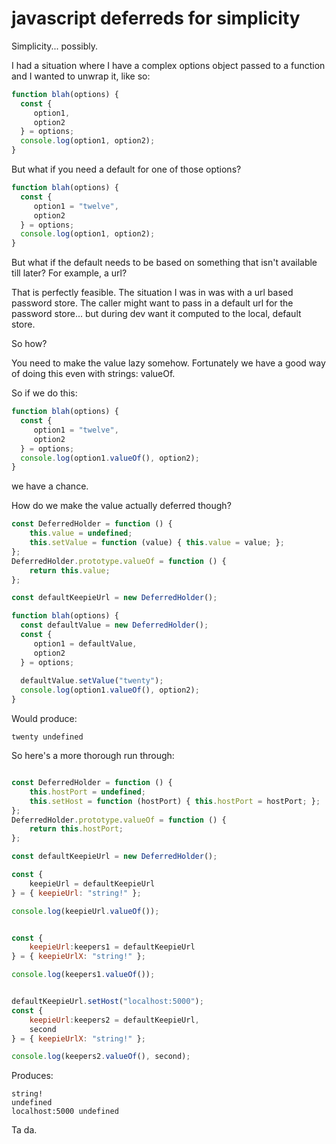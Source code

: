 # javascript deferreds for simplicity

Simplicity... possibly.

I had a situation where I have a complex options object passed to a function and I wanted to unwrap it, like so:

```javascript
function blah(options) {
  const {
     option1,
     option2
  } = options;
  console.log(option1, option2);
}
```
But what if you need a default for one of those options?

```javascript
function blah(options) {
  const {
     option1 = "twelve",
     option2
  } = options;
  console.log(option1, option2);
}
```

But what if the default needs to be based on something that isn't available till later? For example, a url? 

That is perfectly feasible. The situation I was in was with a url based password store. The caller might want to pass in a default url for the password store... but during dev want it computed to the local, default store.

So how?

You need to make the value lazy somehow. Fortunately we have a good way of doing this even with strings: valueOf.

So if we do this:

```javascript
function blah(options) {
  const {
     option1 = "twelve",
     option2
  } = options;
  console.log(option1.valueOf(), option2);
}
```

we have a chance.

How do we make the value actually deferred though?

```javascript
const DeferredHolder = function () {
    this.value = undefined;
    this.setValue = function (value) { this.value = value; };
};
DeferredHolder.prototype.valueOf = function () {
    return this.value;
};

const defaultKeepieUrl = new DeferredHolder();

function blah(options) {
  const defaultValue = new DeferredHolder();
  const {
     option1 = defaultValue,
     option2
  } = options;
  
  defaultValue.setValue("twenty");
  console.log(option1.valueOf(), option2);
}
```

Would produce:

```
twenty undefined
```

So here's a more thorough run through:

```javascript

const DeferredHolder = function () {
    this.hostPort = undefined;
    this.setHost = function (hostPort) { this.hostPort = hostPort; };
};
DeferredHolder.prototype.valueOf = function () {
    return this.hostPort;
};

const defaultKeepieUrl = new DeferredHolder();

const {
    keepieUrl = defaultKeepieUrl
} = { keepieUrl: "string!" };

console.log(keepieUrl.valueOf());


const {
    keepieUrl:keepers1 = defaultKeepieUrl
} = { keepieUrlX: "string!" };

console.log(keepers1.valueOf());


defaultKeepieUrl.setHost("localhost:5000");
const {
    keepieUrl:keepers2 = defaultKeepieUrl,
    second
} = { keepieUrlX: "string!" };

console.log(keepers2.valueOf(), second);
```

Produces:

```
string!
undefined
localhost:5000 undefined
```

Ta da.
